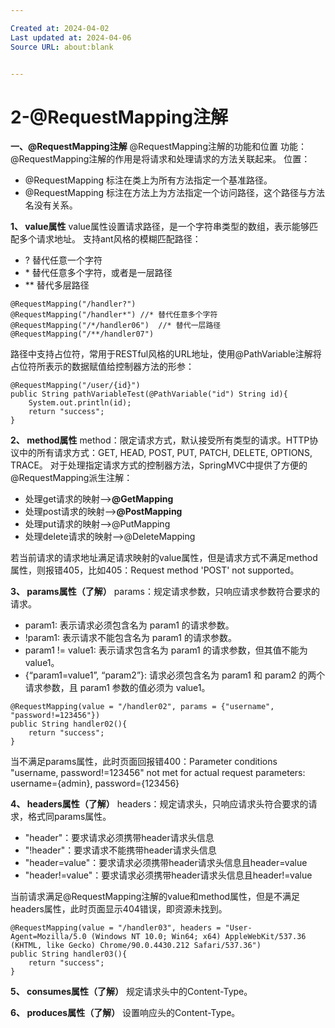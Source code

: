 ```yaml
---

Created at: 2024-04-02
Last updated at: 2024-04-06
Source URL: about:blank


---
```


# 2-@RequestMapping注解


**一、@RequestMapping注解**
@RequestMapping注解的功能和位置
功能：@RequestMapping注解的作用是将请求和处理请求的方法关联起来。
位置：

* @RequestMapping 标注在类上为所有方法指定一个基准路径。
* @RequestMapping 标注在方法上为方法指定一个访问路径，这个路径与方法名没有关系。

**1、 value属性**
value属性设置请求路径，是一个字符串类型的数组，表示能够匹配多个请求地址。
支持ant风格的模糊匹配路径：

* ? 替代任意一个字符
* \* 替代任意多个字符，或者是一层路径
* \*\* 替代多层路径

```
@RequestMapping("/handler?")
@RequestMapping("/handler*") //* 替代任意多个字符
@RequestMapping("/*/handler06")  //* 替代一层路径
@RequestMapping("/**/handler07")
```

路径中支持占位符，常用于RESTful风格的URL地址，使用@PathVariable注解将占位符所表示的数据赋值给控制器方法的形参：
```
@RequestMapping("/user/{id}")
public String pathVariableTest(@PathVariable("id") String id){
    System.out.println(id);
    return "success";
}
```

**2、 method属性**
method：限定请求方式，默认接受所有类型的请求。HTTP协议中的所有请求方式：GET, HEAD, POST, PUT, PATCH, DELETE, OPTIONS, TRACE。
对于处理指定请求方式的控制器方法，SpringMVC中提供了方便的@RequestMapping派生注解：

* 处理get请求的映射-->**@GetMapping**
* 处理post请求的映射-->**@PostMapping**
* 处理put请求的映射-->@PutMapping
* 处理delete请求的映射-->@DeleteMapping

若当前请求的请求地址满足请求映射的value属性，但是请求方式不满足method属性，则报错405，比如405：Request method 'POST' not supported。

**3、 params属性（了解）**
params：规定请求参数，只响应请求参数符合要求的请求。

* param1: 表示请求必须包含名为 param1 的请求参数。
* !param1: 表示请求不能包含名为 param1 的请求参数。
* param1 != value1: 表示请求包含名为 param1 的请求参数，但其值不能为 value1。
* {“param1=value1”, “param2”}: 请求必须包含名为 param1 和 param2 的两个请求参数，且 param1 参数的值必须为 value1。

```
@RequestMapping(value = "/handler02", params = {"username", "password!=123456"})
public String handler02(){
    return "success";
}
```
当不满足params属性，此时页面回报错400：Parameter conditions "username, password!=123456" not met for actual request parameters: username={admin}, password={123456}

**4、 headers属性（了解）**
headers：规定请求头，只响应请求头符合要求的请求，格式同params属性。

* "header"：要求请求必须携带header请求头信息
* "!header"：要求请求不能携带header请求头信息
* "header=value"：要求请求必须携带header请求头信息且header=value
* "header!=value"：要求请求必须携带header请求头信息且header!=value

当前请求满足@RequestMapping注解的value和method属性，但是不满足headers属性，此时页面显示404错误，即资源未找到。
```
@RequestMapping(value = "/handler03", headers = "User-Agent=Mozilla/5.0 (Windows NT 10.0; Win64; x64) AppleWebKit/537.36 (KHTML, like Gecko) Chrome/90.0.4430.212 Safari/537.36")
public String handler03(){
    return "success";
}
```

**5、 consumes属性（了解）**
规定请求头中的Content-Type。

**6、 produces属性（了解）**
设置响应头的Content-Type。

